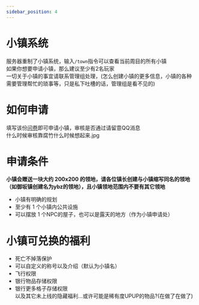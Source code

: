 ```yaml
---
sidebar_position: 4
---
```


# 小镇系统

服务器重制了小镇系统，输入`/town`指令可以查看当前周目的所有小镇  
如果你想要申请小镇，那么建议至少有2名玩家  
一切关于小镇的事宜请联系管理组处理，(怎么创建小镇的更多信息，小镇的各种需要管理帮忙的琐事等，只是私下吐槽的话，管理组是看不见的)  

# 如何申请

填写该份[问卷](https://wj.qq.com/s2/14245674/21b7/)即可申请小镇，审核是否通过请留意QQ消息  
什么时候审核靠腐竹什么时候想起来.jpg  

# 申请条件
**小镇会赠送一块大约 200x200 的领地，请各位镇长创建与小镇缩写同名的领地（如御坂镇创建名为ybz的领地），且小镇领地范围内不要有其它领地**  
* 小镇有明确的规划  
* 至少有 1 个小镇内公共设施  
* 可以摆放 1 个NPC的屋子，也可以是露天的地方（作为小镇申请处） 

# 小镇可兑换的福利

* 死亡不掉落保护
* 可以自定义的称号以及介绍（默认为小镇名）
* 飞行权限
* 银行物品存储权限
* 银行更多格子存储权限  
以及其它未上线的隐藏福利...或许可能是稀有度UPUP的物品?(在做了在做了)  
